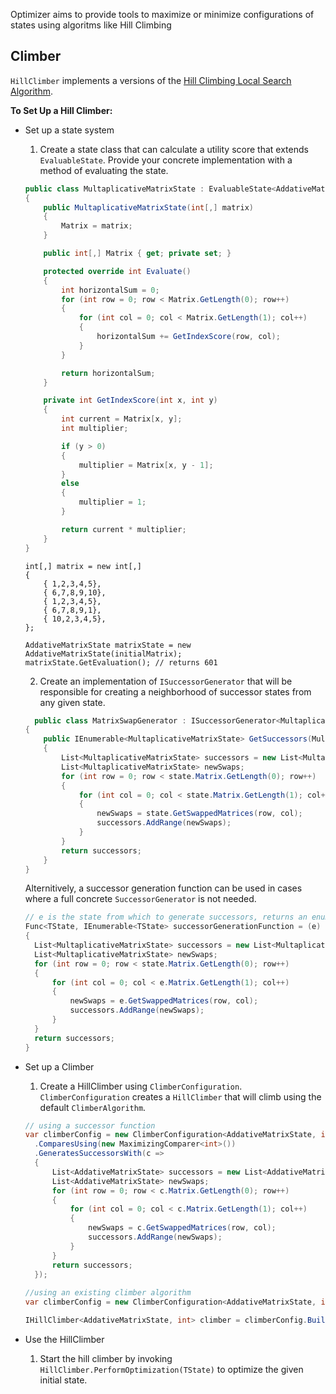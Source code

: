 Optimizer aims to provide tools to maximize or minimize configurations of states using algoritms like Hill Climbing

## Climber

```HillClimber``` implements a versions of the [Hill Climbing Local Search Algorithm](https://en.wikipedia.org/wiki/Hill_climbing).

**To Set Up a Hill Climber:**

* Set up a state system
  1. Create a state class that can calculate a utility score that extends ```EvaluableState```. Provide your concrete implementation with a method of evaluating the state.
  
  ```cs
  public class MultaplicativeMatrixState : EvaluableState<AddativeMatrixState, int>
  {
      public MultaplicativeMatrixState(int[,] matrix) 
      {
          Matrix = matrix;
      }

      public int[,] Matrix { get; private set; }

      protected override int Evaluate()
      {
          int horizontalSum = 0;
          for (int row = 0; row < Matrix.GetLength(0); row++)
          {
              for (int col = 0; col < Matrix.GetLength(1); col++)
              {
                  horizontalSum += GetIndexScore(row, col);
              }
          }

          return horizontalSum;
      }

      private int GetIndexScore(int x, int y)
      {
          int current = Matrix[x, y];
          int multiplier;

          if (y > 0)
          {
              multiplier = Matrix[x, y - 1];
          }
          else
          {
              multiplier = 1;
          }

          return current * multiplier;
      }
  }
  ```
  
  ```
  int[,] matrix = new int[,]
  {
      { 1,2,3,4,5},
      { 6,7,8,9,10},
      { 1,2,3,4,5},
      { 6,7,8,9,1},
      { 10,2,3,4,5},
  };

  AddativeMatrixState matrixState = new AddativeMatrixState(initialMatrix);
  matrixState.GetEvaluation(); // returns 601
  ```
  
  2. Create an implementation of ```ISuccessorGenerator``` that will be responsible for creating a neighborhood of successor states from any given state. 
  
  ```cs
    public class MatrixSwapGenerator : ISuccessorGenerator<MultaplicativeMatrixState, int> // generates MuntaplicativeMatrixState that will evaluate to int
  {
      public IEnumerable<MultaplicativeMatrixState> GetSuccessors(MultaplicativeMatrixState state)
      {
          List<MultaplicativeMatrixState> successors = new List<MultaplicativeMatrixState>();
          List<MultaplicativeMatrixState> newSwaps;
          for (int row = 0; row < state.Matrix.GetLength(0); row++)
          {
              for (int col = 0; col < state.Matrix.GetLength(1); col++)
              {
                  newSwaps = state.GetSwappedMatrices(row, col);
                  successors.AddRange(newSwaps);
              }
          }
          return successors;
      }
  }
  ```
  
  Alternitively, a successor generation function can be used in cases where a full concrete ```SuccessorGenerator``` is not needed.
  
  ```cs
  // e is the state from which to generate successors, returns an enumerable of successor states
  Func<TState, IEnumerable<TState> successorGenerationFunction = (e) => 
  {
    List<MultaplicativeMatrixState> successors = new List<MultaplicativeMatrixState>();
    List<MultaplicativeMatrixState> newSwaps;
    for (int row = 0; row < state.Matrix.GetLength(0); row++)
    {
        for (int col = 0; col < e.Matrix.GetLength(1); col++)
        {
            newSwaps = e.GetSwappedMatrices(row, col);
            successors.AddRange(newSwaps);
        }
    }
    return successors;
  }
  ```

* Set up a Climber  
  1. Create a HillClimber using ```ClimberConfiguration```. ```ClimberConfiguration``` creates a ```HillClimber``` that will climb using the default ```ClimberAlgorithm```.
  
  
  ```cs
  // using a successor function
  var climberConfig = new ClimberConfiguration<AddativeMatrixState, int>()
    .ComparesUsing(new MaximizingComparer<int>())
    .GeneratesSuccessorsWith(c =>
    {
        List<AddativeMatrixState> successors = new List<AddativeMatrixState>();
        List<AddativeMatrixState> newSwaps;
        for (int row = 0; row < c.Matrix.GetLength(0); row++)
        {
            for (int col = 0; col < c.Matrix.GetLength(1); col++)
            {
                newSwaps = c.GetSwappedMatrices(row, col);
                successors.AddRange(newSwaps);
            }
        }
        return successors;
    });
    
  //using an existing climber algorithm
  var climberConfig = new ClimberConfiguration<AddativeMatrixState, int>().UsingAlgorithm(climberAlgorithm);

  IHillClimber<AddativeMatrixState, int> climber = climberConfig.Build();
  ```
  
* Use the HillClimber
  1. Start the hill climber by invoking ```HillClimber.PerformOptimization(TState)``` to optimize the given initial state.
  
